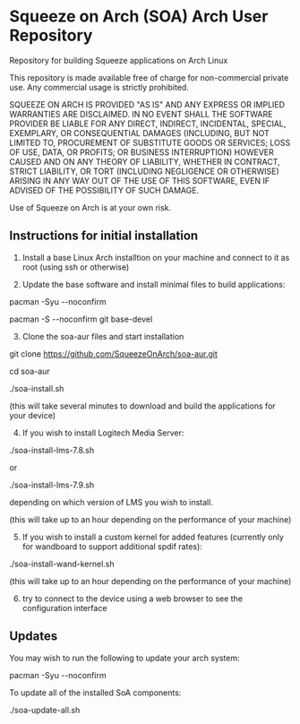 # Squeeze on Arch (SOA) Arch User Repository

Repository for building Squeeze applications on Arch Linux

This repository is made available free of charge for
non-commercial private use. Any commercial usage is strictly
prohibited.

SQUEEZE ON ARCH IS PROVIDED "AS IS" AND ANY EXPRESS OR IMPLIED
WARRANTIES ARE DISCLAIMED. IN NO EVENT SHALL THE SOFTWARE PROVIDER BE
LIABLE FOR ANY DIRECT, INDIRECT, INCIDENTAL, SPECIAL, EXEMPLARY, OR
CONSEQUENTIAL DAMAGES (INCLUDING, BUT NOT LIMITED TO, PROCUREMENT OF
SUBSTITUTE GOODS OR SERVICES; LOSS OF USE, DATA, OR PROFITS; OR
BUSINESS INTERRUPTION) HOWEVER CAUSED AND ON ANY THEORY OF LIABILITY,
WHETHER IN CONTRACT, STRICT LIABILITY, OR TORT (INCLUDING NEGLIGENCE
OR OTHERWISE) ARISING IN ANY WAY OUT OF THE USE OF THIS SOFTWARE, EVEN
IF ADVISED OF THE POSSIBILITY OF SUCH DAMAGE.

Use of Squeeze on Arch is at your own risk.


## Instructions for initial installation

1) Install a base Linux Arch installtion on your machine and connect to it as root (using ssh or otherwise)

2) Update the base software and install minimal files to build applications:

pacman -Syu --noconfirm

pacman -S --noconfirm git base-devel

3) Clone the soa-aur files and start installation

git clone https://github.com/SqueezeOnArch/soa-aur.git

cd soa-aur

./soa-install.sh

(this will take several minutes to download and build the applications for your device)

4) If you wish to install Logitech Media Server:

./soa-install-lms-7.8.sh

or

./soa-install-lms-7.9.sh

depending on which version of LMS you wish to install.

(this will take up to an hour depending on the performance of your machine)

5) If you wish to install a custom kernel for added features (currently only for wandboard to support additional spdif rates):

./soa-install-wand-kernel.sh

(this will take up to an hour depending on the performance of your machine)

6) try to connect to the device using a web browser to see the configuration interface


## Updates

You may wish to run the following to update your arch system:

pacman -Syu --noconfirm

To update all of the installed SoA components:

./soa-update-all.sh

